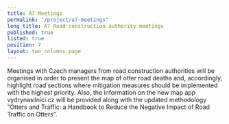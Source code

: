 ```yaml
---
title: A7 Meetings
permalink: "/project/a7-meetings"
long_title: A7 Road construction authority meetings 
published: true
listed: true
position: 7
layout: two_columns_page
---
```

Meetings with Czech managers from road construction authorities will be
organised in order to present the map of otter road deaths and,
accordingly, highlight road sections where mitigation measures should be
implemented with the highest priority. Also, the information on the new
map app vydrynasilnici.cz will be provided along with the updated
methodology “Otters and Traffic: a Handbook to Reduce the Negative
Impact of Road Traffic on Otters”.
